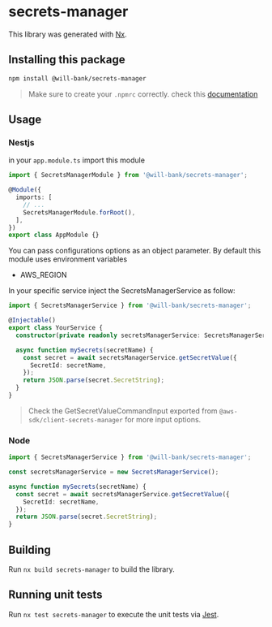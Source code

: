 # secrets-manager

This library was generated with [Nx](https://nx.dev).

## Installing this package

```bash
npm install @will-bank/secrets-manager
```

> Make sure to create your `.npmrc` correctly. check this [documentation](../../docs/NPMRC.md)

## Usage

### Nestjs

in your `app.module.ts` import this module

```ts
import { SecretsManagerModule } from '@will-bank/secrets-manager';

@Module({
  imports: [
    // ...
    SecretsManagerModule.forRoot(),
  ],
})
export class AppModule {}
```

You can pass configurations options as an object parameter. By default this module uses environment variables

- AWS_REGION

In your specific service inject the SecretsManagerService as follow:

```ts
import { SecretsManagerService } from '@will-bank/secrets-manager';

@Injectable()
export class YourService {
  constructor(private readonly secretsManagerService: SecretsManagerService, private readonly configService: ConfigService) {}

  async function mySecrets(secretName) {
    const secret = await secretsManagerService.getSecretValue({
      SecretId: secretName,
    });
    return JSON.parse(secret.SecretString);
  }
}
```

> Check the GetSecretValueCommandInput exported from `@aws-sdk/client-secrets-manager` for more input options.

### Node

```ts
import { SecretsManagerService } from '@will-bank/secrets-manager';

const secretsManagerService = new SecretsManagerService();

async function mySecrets(secretName) {
  const secret = await secretsManagerService.getSecretValue({
    SecretId: secretName,
  });
  return JSON.parse(secret.SecretString);
}
```

## Building

Run `nx build secrets-manager` to build the library.

## Running unit tests

Run `nx test secrets-manager` to execute the unit tests via [Jest](https://jestjs.io).
